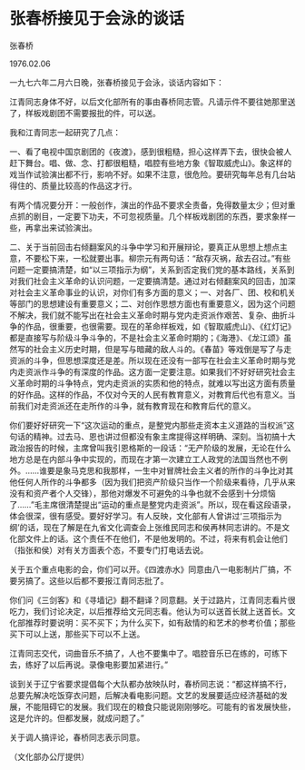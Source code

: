# 张春桥接见于会泳的谈话

张春桥

1976.02.06

一九七六年二月六日晚，张春桥接见于会泳，谈话内容如下：

江青同志身体不好，以后文化部所有的事由春桥同志管。凡请示件不要往她那里送了，样板戏剧团不需要报批的件，可以送。

我和江青同志一起研究了几点：

一、看了电视中国京剧团的《夜渡》，感到很粗糙，担心这样弄下去，很快会被人赶下舞台。唱、做、念、打都很粗糙，唱腔有些地方象《智取威虎山》。象这样的戏当作试验演出都不行，影响不好。如果不注意，很危险。要研究每年总有几台站得住的、质量比较高的作品这才行。

有两个情况要分开：一般创作，演出的作品不要求全责备，免得数量太少；但对重点抓的剧目，一定要下功夫，不可忽视质量。几个样板戏剧团的东西，要求象样一些，再拿出来试验演出。

二、关于当前回击右倾翻案风的斗争中学习和开展辩论，要真正从思想上想点主意，不要松下来，一松就要出事。柳宗元有两句话：“敌存灭祸，敌去召过。”有些问题一定要搞清楚，如“以三项指示为纲”，关系到否定我们党的基本路线，关系到对我们社会主义革命的认识问题，一定要搞清楚。通过对右倾翻案风的回击，加深对社会主义革命事业的认识，对你们有多方面的意义；一、对各厂、团、校和机关等部门的思想建设有重要意义；二、对创作思想方面也有重要意义，因为这个问题不解决，我们就不能写出在社会主义革命时期与党内走资派作艰苦、复杂、曲折斗争的作品，很重要，也很需要。现在的革命样板戏，如《智取威虎山》、《红灯记》都是直接写与阶级斗争斗争的，不是社会主义革命时期的；《海港》、《龙江颂》虽然写的社会主义历史时期，但是写与暗藏的敌人斗的。《春苗》等戏倒是写了与走资派的斗争，但思想深度还是差。所以现在还没有一部写在社会主义革命时期与党内走资派作斗争的有深度的作品。这方面一定要注意。如果我们不好好研究社会主义革命时期的斗争特点，党内走资派的实质和他的特点，就难以写出这方面有质量的好作品。这样的作品，不仅对今天的人民有教育意义，对教育后代也有意义。当前我们对走资派还在走所作的斗争，就有教育现在和教育后代的意义。

你们要好好研究一下“这次运动的重点，是整党内那些走资本主义道路的当权派”这句话的精神。过去马、恩也讲过但都没有象主席提得这样明确、深刻。当初搞十大政治报告的时候，主席曾叫我引恩格斯的一段话：“无产阶级的发展，无论在什么地方总是在内部斗争中实现的，而现在才第一次建立工人政党的法国当然也不例外。……谁要是象马克思和我那样，一生中对冒牌社会主义者的所作的斗争比对其他任何人所作的斗争都多（因为我们把资产阶级只当作一个阶级来看待，几乎从来没有和资产者个人交锋），那他对爆发不可避免的斗争也就不会感到十分烦恼了……”毛主席很清楚提出“运动的重点是整党内走资派”。所以，现在看这段语录，体会很深，很有感受。要好好学习。有人反映，文化部有人曾讲过‘三项指示为纲’的话，现在了解是在九省文化调查会上张维民同志和侯再林同志讲的。不是文化部文件上的话。这个责任不在他们，不是他发明的。不过，将来有机会让他们（指张和侯）对有关方面表个态，不要专门打电话去说。

关于五个重点电影的会，你们可以开。《四渡赤水》同意由八一电影制片厂搞，不要另搞了。这些以后都不要报江青同志批了。

你们问《三剑客》和《寻墙记》翻不翻译？同意翻。关于过路片，江青同志看片很吃力，我们讨论决定，以后推荐给文元同志看。他认为可以送首长就上送首长。文化部推荐时要说明：买不买下；为什么买下，如有敌情的和艺术的参考价值；那些买下可以上送，那些买下可以不上送。

江青同志交代，词曲音乐不搞了，人也不要集中了。唱腔音乐已在练的，可练下去，练好了以后再说。录像电影要加紧进行。”

谈到关于辽宁省要求提倡每个大队都办放映队时，春桥同志说：“都这样搞不行，总要先解决吃饭穿衣问题，后解决看电影问题。文艺的发展要适应经济基础的发展，不能阻碍它的发展。我们现在的粮食只能说刚刚够吃。可能有的省发展快些，这是允许的。但都发展，就成问题了。”

关于调人搞评论，春桥同志表示同意。

（文化部办公厅提供）